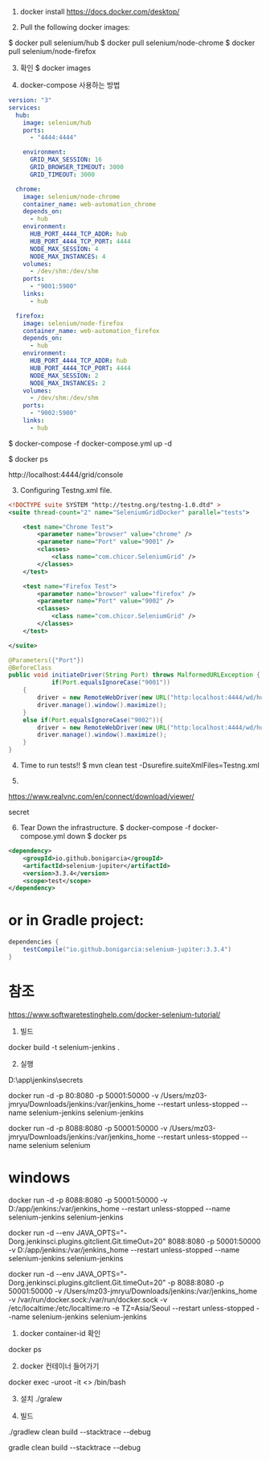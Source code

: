 1. docker install 
https://docs.docker.com/desktop/


2. Pull the following docker images:

$ docker pull selenium/hub
$ docker pull selenium/node-chrome
$ docker pull selenium/node-firefox

3. 확인 
$ docker images


4. docker-compose 사용하는 방법 

```yaml
version: "3"
services:
  hub:
    image: selenium/hub
    ports:
      - "4444:4444"

    environment:
      GRID_MAX_SESSION: 16
      GRID_BROWSER_TIMEOUT: 3000
      GRID_TIMEOUT: 3000

  chrome:
    image: selenium/node-chrome
    container_name: web-automation_chrome
    depends_on:
      - hub
    environment:
      HUB_PORT_4444_TCP_ADDR: hub
      HUB_PORT_4444_TCP_PORT: 4444
      NODE_MAX_SESSION: 4
      NODE_MAX_INSTANCES: 4
    volumes:
      - /dev/shm:/dev/shm
    ports:
      - "9001:5900"
    links:
      - hub

  firefox:
    image: selenium/node-firefox
    container_name: web-automation_firefox
    depends_on:
      - hub
    environment:
      HUB_PORT_4444_TCP_ADDR: hub
      HUB_PORT_4444_TCP_PORT: 4444
      NODE_MAX_SESSION: 2
      NODE_MAX_INSTANCES: 2
    volumes:
      - /dev/shm:/dev/shm
    ports:
      - "9002:5900"
    links:
      - hub
```

$ docker-compose -f docker-compose.yml up -d

$ docker ps

http://localhost:4444/grid/console

3. Configuring Testng.xml file.
```xml 
<!DOCTYPE suite SYSTEM "http://testng.org/testng-1.0.dtd" >
<suite thread-count="2" name="SeleniumGridDocker" parallel="tests">

	<test name="Chrome Test">
		<parameter name="browser" value="chrome" />
		<parameter name="Port" value="9001" />
		<classes>
			<class name="com.chicor.SeleniumGrid" />
		</classes>
	</test>

	<test name="Firefox Test">
		<parameter name="browser" value="firefox" />
		<parameter name="Port" value="9002" />
		<classes>
			<class name="com.chicor.SeleniumGrid" />
		</classes>
	</test>

</suite>
```

```java
@Parameters({"Port"})
@BeforeClass
public void initiateDriver(String Port) throws MalformedURLException {
            if(Port.equalsIgnoreCase("9001"))
    {
        driver = new RemoteWebDriver(new URL("http:localhost:4444/wd/hub"), DesiredCapabilities.chrome());
        driver.manage().window().maximize();
    }
    else if(Port.equalsIgnoreCase("9002")){
        driver = new RemoteWebDriver(new URL("http:localhost:4444/wd/hub"), DesiredCapabilities.firefox());
        driver.manage().window().maximize();
    }
}
```


4. Time to run tests!!
$ mvn clean test -Dsurefire.suiteXmlFiles=Testng.xml



5. 

https://www.realvnc.com/en/connect/download/viewer/

secret



6. Tear Down the infrastructure.
$ docker-compose -f docker-compose.yml down
$ docker ps

```xml 
<dependency>
    <groupId>io.github.bonigarcia</groupId>
    <artifactId>selenium-jupiter</artifactId>
    <version>3.3.4</version>
    <scope>test</scope>
</dependency>
```

# or in Gradle project:

```java
dependencies {
    testCompile("io.github.bonigarcia:selenium-jupiter:3.3.4")
}
```


#  참조 
https://www.softwaretestinghelp.com/docker-selenium-tutorial/




1. 빌드 

docker build -t selenium-jenkins .

2. 실행 

D:\app\jenkins\secrets

docker run -d -p 80:8080 -p 50001:50000 -v /Users/mz03-jmryu/Downloads/jenkins:/var/jenkins_home --restart unless-stopped --name selenium-jenkins selenium-jenkins


docker run -d -p 8088:8080 -p 50001:50000 -v /Users/mz03-jmryu/Downloads/jenkins:/var/jenkins_home --restart unless-stopped --name selenium selenium


# windows 
docker run -d -p 8088:8080 -p 50001:50000 -v D:/app/jenkins:/var/jenkins_home --restart unless-stopped --name selenium-jenkins selenium-jenkins


docker run -d --env JAVA_OPTS="-Dorg.jenkinsci.plugins.gitclient.Git.timeOut=20" 8088:8080 -p 50001:50000 -v D:/app/jenkins:/var/jenkins_home --restart unless-stopped --name selenium-jenkins selenium-jenkins


docker run -d --env JAVA_OPTS="-Dorg.jenkinsci.plugins.gitclient.Git.timeOut=20" -p 8088:8080 -p 50001:50000 -v /Users/mz03-jmryu/Downloads/jenkins:/var/jenkins_home -v /var/run/docker.sock:/var/run/docker.sock -v /etc/localtime:/etc/localtime:ro -e TZ=Asia/Seoul --restart unless-stopped  --name selenium-jenkins selenium-jenkins



1. docker container-id 확인 

docker ps

2. docker 컨테이너 들어가기 

docker exec -uroot -it <<container-id>> /bin/bash

3. 설치 
./gralew

4. 빌드 

./gradlew clean build --stacktrace --debug


gradle clean build --stacktrace --debug



